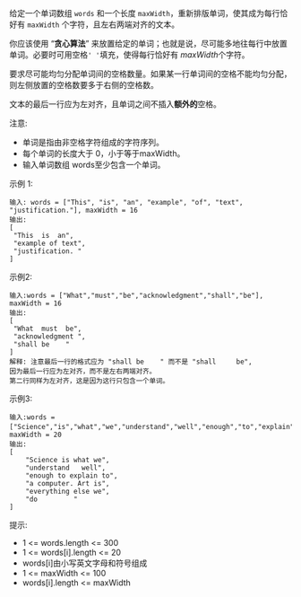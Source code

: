 给定一个单词数组 `words` 和一个长度 `maxWidth`，重新排版单词，使其成为每行恰好有 `maxWidth` 个字符，且左右两端对齐的文本。

你应该使用 “**贪心算法**” 来放置给定的单词；也就是说，尽可能多地往每行中放置单词。必要时可用空格`' '`填充，使得每行恰好有 *maxWidth*个字符。

要求尽可能均匀分配单词间的空格数量。如果某一行单词间的空格不能均匀分配，则左侧放置的空格数要多于右侧的空格数。

文本的最后一行应为左对齐，且单词之间不插入**额外的**空格。

注意:

- 单词是指由非空格字符组成的字符序列。
- 每个单词的长度大于 0，小于等于maxWidth。
- 输入单词数组 words至少包含一个单词。


示例 1:

    输入: words = ["This", "is", "an", "example", "of", "text", "justification."], maxWidth = 16
    输出:
    [
     "This  is  an",
     "example of text",
     "justification. "
    ]
示例2:

    输入:words = ["What","must","be","acknowledgment","shall","be"], maxWidth = 16
    输出:
    [
     "What  must  be",
     "acknowledgment ",
     "shall be    "
    ]
    解释: 注意最后一行的格式应为 "shall be    " 而不是 "shall     be",
    因为最后一行应为左对齐，而不是左右两端对齐。       
    第二行同样为左对齐，这是因为这行只包含一个单词。
示例3:

    输入:words = ["Science","is","what","we","understand","well","enough","to","explain","to","a","computer.","Art","is","everything","else","we","do"]，maxWidth = 20
    输出:
    [
        "Science is what we",
        "understand   well",
        "enough to explain to",
        "a computer. Art is",
        "everything else we",
        "do         "
    ]


提示:

- 1 <= words.length <= 300
- 1 <= words[i].length <= 20
- words[i]由小写英文字母和符号组成
- 1 <= maxWidth <= 100
- words[i].length <= maxWidth

